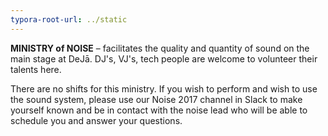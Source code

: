 ```yaml
---
typora-root-url: ../static
---
```


**MINISTRY of NOISE**  –  facilitates the quality and quantity of sound on the main stage at DeJā.  DJ's, VJ's, tech people are welcome to volunteer their talents here.

There are no shifts for this ministry. If you wish to perform and wish to use the sound system, please use our Noise 2017 channel in Slack to make yourself known and be in contact with the noise lead who will be able to schedule you and answer your questions.



